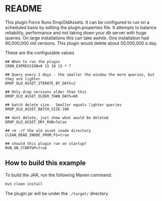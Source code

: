 # README

This plugin Force Runs DropOldAssets.  It can be configured to run on a scheduled basis by editing the plugin.properties file.  It attempts to balance reliability, performance and not taking down your db server with huge queries. On large installations this can take awhile.  One installation had 90,000,000 old versions.  This plugin would delete about 50,000,000 a day.   

These are the configurable values
```
## When to run the plugin
CRON_EXPRESSION=0 15 10 13 * ?

## Query every 2 days - the smaller the window the more queries, but they are lighter
DROP_OLD_ASSET_ITERATE_BY_DAYS=2

## Only drop versions older than this
DROP_OLD_ASSET_OLDER_THAN_DAYS=60

## batch delete size.  Smaller equals lighter queries
DROP_OLD_ASSET_BATCH_SIZE-100

## dont delete, just show what would be deleted
DROP_OLD_ASSET_DRY_RUN=false

## rm -rf the old asset inode directory
CLEAN_DEAD_INODE_FROM_FS=true

## should this plugin run on startup?
RUN_ON_STARTUP=true
```








## How to build this example

To build the JAR, run the following Maven command: 
```sh
mvn clean install
```
The plugin jar will be under the `./target/` directory
